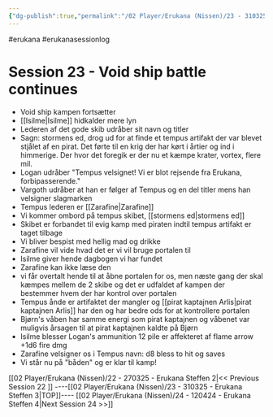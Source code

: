 ```yaml
---
{"dg-publish":true,"permalink":"/02 Player/Erukana (Nissen)/23 - 310325 - Erukana Steffen 3/"}
---
```


#erukana #erukanasessionlog 

# Session 23 - Void ship battle continues 

- Void ship kampen fortsætter
- [[Isilme\|Isilme]] hidkalder mere lyn
- Lederen af det gode skib udråber sit navn og titler 
- Sagn: stormens ed, drog ud for at finde et tempus artifakt der var blevet stjålet af en pirat. Det førte til en krig der har kørt i årtier og ind i himmerige. Der hvor det foregik er der nu et kæmpe krater, vortex, flere mil. 
- Logan udråber "Tempus velsignet! Vi er blot rejsende fra Erukana, forbipasserende."
- Vargoth udråber at han er følger af Tempus og en del titler mens han velsigner slagmarken
- Tempus lederen er [[Zarafine\|Zarafine]] 
- Vi kommer ombord på tempus skibet, [[stormens ed\|stormens ed]] 
- Skibet er forbandet til evig kamp med piraten indtil tempus artifakt er taget tilbage 
- Vi bliver bespist med hellig mad og drikke
- Zarafine vil vide hvad det er vi vil bruge portalen til 
- Isilme giver hende dagbogen vi har fundet 
- Zarafine kan ikke læse den 
- vi får overtalt hende til at åbne portalen for os, men næste gang der skal kæmpes mellem de 2 skibe og det er udfaldet af kampen der bestemmer hvem der har kontrol over portalen 
- Tempus ånde er artifaktet der mangler og [[pirat kaptajnen Arlis\|pirat kaptajnen Arlis]] har den og har bedre ods for at kontrollere portalen 
- Bjørn's våben har samme energi som pirat kaptajnen og våbenet var muligvis årsagen til at pirat kaptajnen kaldte på Bjørn
- Isilme blesser Logan's ammunition 12 pile er affekteret af flame arrow +1d6 fire dmg
- Zarafine velsigner os i Tempus navn: d8 bless to hit og saves 
- Vi står nu på "båden" og er klar til kamp! 








[[02 Player/Erukana (Nissen)/22 - 270325 - Erukana Steffen 2\|<< Previous Session 22 ]] ----[[02 Player/Erukana (Nissen)/23 - 310325 - Erukana Steffen 3\|TOP]]----  [[02 Player/Erukana (Nissen)/24 - 120424 - Erukana Steffen 4\|Next Session 24  >>]]